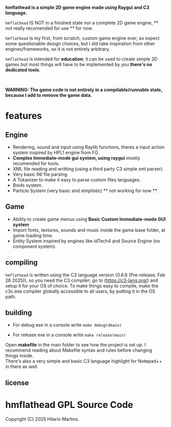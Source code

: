 **hmflathead is a simple 2D game engine made using Raygui and C3 language.**

`hmflathead` IS NOT in a finished state nor a complete 2D game engine, ** not really recomended for use ** for now. 

`hmflathead` Is my first, from scratch, custom game engine ever, so expect some questionable design choices, but I did take inspiration from other engines/frameworks, so it is not entirely arbitrary.

`hmflathead` is intended for **education**; it can be used to create simple 2D games but most things will have to be implemented by you **there's no dedicated tools**.

<br>

**WARNING: The game code is not entirely in a compilable/runnable state, because I add to remove the game data.**

# features

 ## Engine
 - Rendering, sound and input using Raylib functions, theres a input action system inspired by HPL1 engine from FG.
 - **Complex Immediate-mode gui system, using raygui** mostly recomended for tools.
 - XML file reading and writting (using a third party C3 simple xml parser).
 - Very basic INI file parsing.
 - A Tokanizer to make it easy to parse custom files languages.
 - Boids system.
 - Particle System (very basic and simplistic) ** not working for now **.
 ## Game
 - Ability to create game menus using **Basic Custom Immediate-mode GUI system**
 - Import fonts, textures, sounds and music inside the game base folder, at game loading time.
 - Entity System inspired by engines like idTech4 and Source Engine (no component system).

## compiling

`hmflathead` is written using the C3 language version (0.6.8 (Pre-release, Feb 26 2025)), so you need the C3 compiler;  go to (https://c3-lang.org/) and setup it for your OS of choice.
             To make things easy to compile, make the c3c.exe compiler globally accessible to all users, by putting it in the OS path.
             
## building

   - For debug exe in a console write 
`make debug(dmain)`

   - For release exe in a console write 
`make release(main)`

Open **makefile** in the main folder to see how the project is set up. I recommend reading about Makefile syntax and rules before
changing things inside.  
There's also a very simple and basic C3 language highlight for Notepad++ in there as well.

  
## license

# hmflathead GPL Source Code
Copyright (C) 2025 Hilario Martins.
